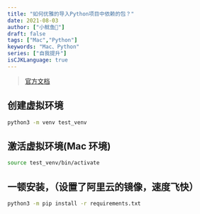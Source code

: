 ```yaml
---
title: "如何优雅的导入Python项目中依赖的包？"
date: 2021-08-03
author: ["小鱿鱼🌼"]
draft: false
tags: ["Mac","Python"]
keywords: "Mac、Python"
series: ["自我提升"]
isCJKLanguage: true
---
```


> [官方文档](https://docs.python.org/zh-cn/3/tutorial/venv.html)

## 创建虚拟环境

```bash
python3 -m venv test_venv
```

## 激活虚拟环境(**Mac 环境**)

```bash
source test_venv/bin/activate
```

## 一顿安装，（设置了阿里云的镜像，速度飞快）

```bash
python3 -m pip install -r requirements.txt
```